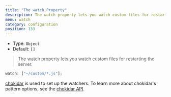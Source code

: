 ```yaml
---
title: "The watch Property"
description: The watch property lets you watch custom files for restarting the server.
menu: watch
category: configuration
position: 133
---
```


- Type: `Object`
- Default: `[]`

> The watch property lets you watch custom files for restarting the server.

```js
watch: ["~/custom/*.js"];
```

[chokidar](https://github.com/paulmillr/chokidar) is used to set up the watchers. To learn more about chokidar's pattern options, see the [chokidar API](https://github.com/paulmillr/chokidar#api).

